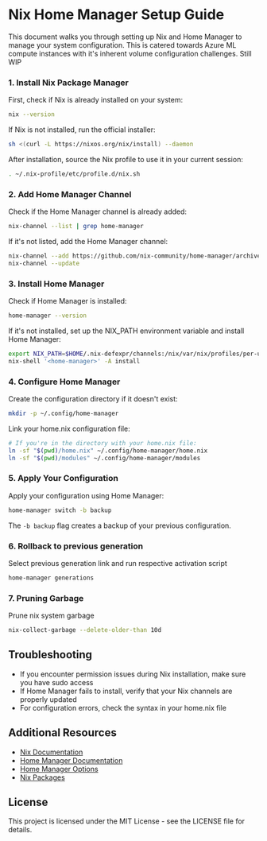 # Nix Home Manager Setup Guide

This document walks you through setting up Nix and Home Manager to manage your system configuration. This is catered towards Azure ML compute instances with it's inherent volume configuration challenges. Still WIP


### 1. Install Nix Package Manager

First, check if Nix is already installed on your system:

```bash
nix --version
```

If Nix is not installed, run the official installer:

```bash
sh <(curl -L https://nixos.org/nix/install) --daemon
```

After installation, source the Nix profile to use it in your current session:

```bash
. ~/.nix-profile/etc/profile.d/nix.sh
```

### 2. Add Home Manager Channel

Check if the Home Manager channel is already added:

```bash
nix-channel --list | grep home-manager
```

If it's not listed, add the Home Manager channel:

```bash
nix-channel --add https://github.com/nix-community/home-manager/archive/master.tar.gz home-manager
nix-channel --update
```

### 3. Install Home Manager

Check if Home Manager is installed:

```bash
home-manager --version
```

If it's not installed, set up the NIX_PATH environment variable and install Home Manager:

```bash
export NIX_PATH=$HOME/.nix-defexpr/channels:/nix/var/nix/profiles/per-user/root/channels${NIX_PATH:+:$NIX_PATH}
nix-shell '<home-manager>' -A install
```

### 4. Configure Home Manager

Create the configuration directory if it doesn't exist:

```bash
mkdir -p ~/.config/home-manager
```

Link your home.nix configuration file:

```bash
# If you're in the directory with your home.nix file:
ln -sf "$(pwd)/home.nix" ~/.config/home-manager/home.nix
ln -sf "$(pwd)/modules" ~/.config/home-manager/modules
```

### 5. Apply Your Configuration

Apply your configuration using Home Manager:

```bash
home-manager switch -b backup
```

The `-b backup` flag creates a backup of your previous configuration.

### 6. Rollback to previous generation

Select previous generation link and run respective activation script

```bash
home-manager generations 
```

### 7. Pruning Garbage 

Prune nix system garbage

```bash
nix-collect-garbage --delete-older-than 10d
```

## Troubleshooting

- If you encounter permission issues during Nix installation, make sure you have sudo access
- If Home Manager fails to install, verify that your Nix channels are properly updated
- For configuration errors, check the syntax in your home.nix file

## Additional Resources

- [Nix Documentation](https://nixos.org/manual/nix/stable/)
- [Home Manager Documentation](https://nix-community.github.io/home-manager/)
- [Home Manager Options](https://nix-community.github.io/home-manager/options.html)
- [Nix Packages](https://search.nixos.org/packages)

## License

This project is licensed under the MIT License - see the LICENSE file for details.
